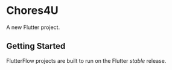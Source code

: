 # Chores4U

A new Flutter project.

## Getting Started

FlutterFlow projects are built to run on the Flutter _stable_ release.
